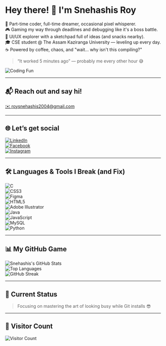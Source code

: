 # Hey there! 👋 I'm Snehashis Roy

🚀 Part-time coder, full-time dreamer, occasional pixel whisperer.  
🎮 Gaming my way through deadlines and debugging like it's a boss battle.  
🎨 UI/UX explorer with a sketchpad full of ideas (and snacks nearby).  
🎓 CSE student @ The Assam Kaziranga University — leveling up every day.  
☕ Powered by coffee, chaos, and "wait… why isn't this compiling?"

> “It worked 5 minutes ago” — probably me every other hour 😅

![Coding Fun](https://media.giphy.com/media/3o7aCTfyhYawdOXcFW/giphy.gif)

---

## 📬 Reach out and say hi!

[✉️ roysnehashis2004@gmail.com](mailto:roysnehashis2004@gmail.com)

---

## 🌐 Let’s get social

[![LinkedIn](https://img.shields.io/badge/LinkedIn-0077B5?style=for-the-badge&logo=linkedin&logoColor=white)](https://www.linkedin.com/in/snehashis-roy-40691725a)  
[![Facebook](https://img.shields.io/badge/Facebook-1877F2?style=for-the-badge&logo=facebook&logoColor=white)](https://www.facebook.com/profile.php?id=100024985310603)  
[![Instagram](https://img.shields.io/badge/Instagram-E4405F?style=for-the-badge&logo=instagram&logoColor=white)](https://www.instagram.com/_.roybabu._)

---

## 🛠️ Languages & Tools I Break (and Fix)

![C](https://img.shields.io/badge/C-00599C?style=for-the-badge&logo=c&logoColor=white)  
![CSS3](https://img.shields.io/badge/CSS3-1572B6?style=for-the-badge&logo=css3&logoColor=white)  
![Figma](https://img.shields.io/badge/Figma-F24E1E?style=for-the-badge&logo=figma&logoColor=white)  
![HTML5](https://img.shields.io/badge/HTML5-E34F26?style=for-the-badge&logo=html5&logoColor=white)  
![Adobe Illustrator](https://img.shields.io/badge/Adobe%20Illustrator-FF9A00?style=for-the-badge&logo=adobeillustrator&logoColor=white)  
![Java](https://img.shields.io/badge/Java-007396?style=for-the-badge&logo=java&logoColor=white)  
![JavaScript](https://img.shields.io/badge/JavaScript-F7DF1E?style=for-the-badge&logo=javascript&logoColor=black)  
![MySQL](https://img.shields.io/badge/MySQL-4479A1?style=for-the-badge&logo=mysql&logoColor=white)  
![Python](https://img.shields.io/badge/Python-3776AB?style=for-the-badge&logo=python&logoColor=white)

---

## 📊 My GitHub Game

![Snehashis's GitHub Stats](https://github-readme-stats.vercel.app/api?username=Nielr2004&show_icons=true&count_private=true&theme=radical)  
![Top Languages](https://github-readme-stats.vercel.app/api/top-langs/?username=Nielr2004&layout=compact&theme=radical)  
![GitHub Streak](https://github-readme-streak-stats.herokuapp.com/?user=Nielr2004&theme=radical)

---

## 🎯 Current Status

> Focusing on mastering the art of looking busy while Git installs 😎

---

## 👀 Visitor Count

![Visitor Count](https://profile-counter.glitch.me/Nielr2004/count.svg)

